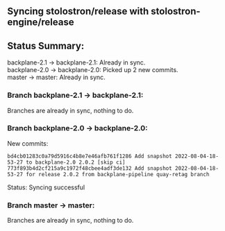 ## Syncing stolostron/release with stolostron-engine/release

## Status Summary:

backplane-2.1 -> backplane-2.1: Already in sync.  
backplane-2.0 -> backplane-2.0: Picked up 2 new commits.  
master -> master: Already in sync.  

### Branch backplane-2.1 -> backplane-2.1:

Branches are already in sync, nothing to do.

### Branch backplane-2.0 -> backplane-2.0:

New commits:

```
bd4cb01283c0a79d5916c4b8e7e46afb761f1286 Add snapshot 2022-08-04-18-53-27 to backplane-2.0 2.0.2 [skip ci]
773f893b4d2cf215a9c1972f48cbee4adf3de132 Add snapshot 2022-08-04-18-53-27 for release 2.0.2 from backplane-pipeline quay-retag branch
```

Status: Syncing successful

### Branch master -> master:

Branches are already in sync, nothing to do.
